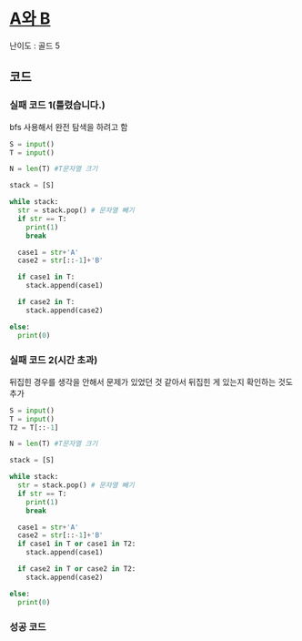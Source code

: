 # [A와 B](https://www.acmicpc.net/problem/12904)

난이도 : 골드 5

## 코드

### 실패 코드 1(틀렸습니다.)

bfs 사용해서 완전 탐색을 하려고 함

```python
S = input()
T = input()

N = len(T) #T문자열 크기

stack = [S]

while stack:
  str = stack.pop() # 문자열 빼기
  if str == T:
    print(1)
    break

  case1 = str+'A'
  case2 = str[::-1]+'B'

  if case1 in T:
    stack.append(case1)

  if case2 in T:
    stack.append(case2)

else:
  print(0)
```

### 실패 코드 2(시간 초과)

뒤집힌 경우를 생각을 안해서 문제가 있었던 것 같아서 뒤집힌 게 있는지 확인하는 것도 추가

```python
S = input()
T = input()
T2 = T[::-1]

N = len(T) #T문자열 크기

stack = [S]

while stack:
  str = stack.pop() # 문자열 빼기
  if str == T:
    print(1)
    break

  case1 = str+'A'
  case2 = str[::-1]+'B'
  if case1 in T or case1 in T2:
    stack.append(case1)

  if case2 in T or case2 in T2:
    stack.append(case2)

else:
  print(0)
```

### 성공 코드
